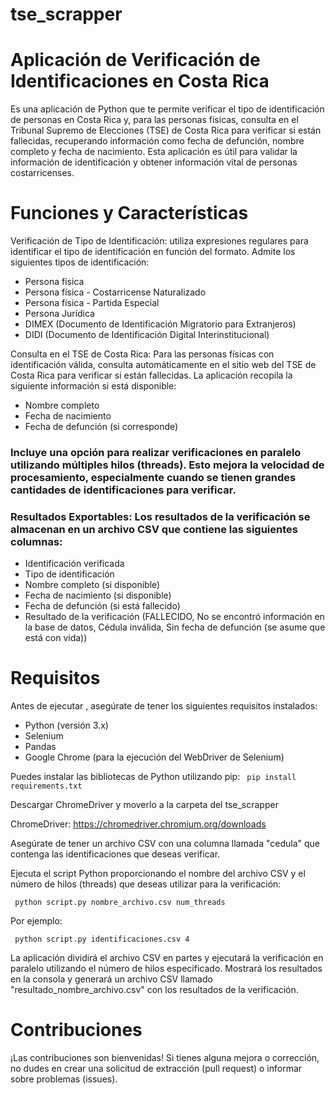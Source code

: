 # tse_scrapper

# Aplicación de Verificación de Identificaciones en Costa Rica

Es una aplicación de Python que te permite verificar el tipo de identificación de personas en Costa Rica y, para las personas físicas, consulta en el Tribunal Supremo de Elecciones (TSE) de Costa Rica para verificar si están fallecidas, recuperando información como fecha de defunción, nombre completo y fecha de nacimiento. Esta aplicación es útil para validar la información de identificación y obtener información vital de personas costarricenses.

# Funciones y Características

Verificación de Tipo de Identificación: utiliza expresiones regulares para identificar el tipo de identificación en función del formato. Admite los siguientes tipos de identificación:

- Persona física
- Persona física - Costarricense Naturalizado
- Persona física - Partida Especial
- Persona Jurídica
- DIMEX (Documento de Identificación Migratorio para Extranjeros)
- DIDI (Documento de Identificación Digital Interinstitucional)

Consulta en el TSE de Costa Rica: Para las personas físicas con identificación válida, consulta automáticamente en el sitio web del TSE de Costa Rica para verificar si están fallecidas. La aplicación recopila la siguiente información si está disponible:

- Nombre completo
- Fecha de nacimiento
- Fecha de defunción (si corresponde)

### Incluye una opción para realizar verificaciones en paralelo utilizando múltiples hilos (threads). Esto mejora la velocidad de procesamiento, especialmente cuando se tienen grandes cantidades de identificaciones para verificar.

### Resultados Exportables: Los resultados de la verificación se almacenan en un archivo CSV que contiene las siguientes columnas:

- Identificación verificada
- Tipo de identificación
- Nombre completo (si disponible)
- Fecha de nacimiento (si disponible)
- Fecha de defunción (si está fallecido)
- Resultado de la verificación (FALLECIDO, No se encontró información en la base de datos, Cédula inválida, Sin fecha de defunción (se asume que está con vida))

# Requisitos
Antes de ejecutar , asegúrate de tener los siguientes requisitos instalados:

- Python (versión 3.x)
- Selenium
- Pandas
- Google Chrome (para la ejecución del WebDriver de Selenium)

Puedes instalar las bibliotecas de Python utilizando pip:
``` pip install requirements.txt```

Descargar ChromeDriver y moverlo a la carpeta del tse_scrapper

ChromeDriver: https://chromedriver.chromium.org/downloads

Asegúrate de tener un archivo CSV con una columna llamada "cedula" que contenga las identificaciones que deseas verificar.

Ejecuta el script Python proporcionando el nombre del archivo CSV y el número de hilos (threads) que deseas utilizar para la verificación:

``` python script.py nombre_archivo.csv num_threads```

Por ejemplo:

``` python script.py identificaciones.csv 4```

La aplicación dividirá el archivo CSV en partes y ejecutará la verificación en paralelo utilizando el número de hilos especificado. Mostrará los resultados en la consola y generará un archivo CSV llamado "resultado_nombre_archivo.csv" con los resultados de la verificación.

# Contribuciones
¡Las contribuciones son bienvenidas! Si tienes alguna mejora o corrección, no dudes en crear una solicitud de extracción (pull request) o informar sobre problemas (issues).
